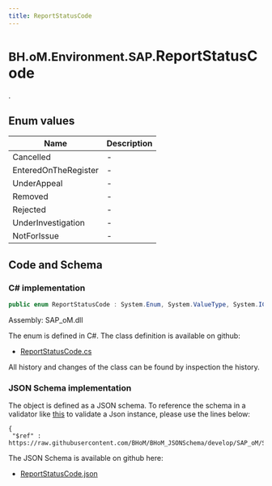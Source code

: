 ```yaml
---
title: ReportStatusCode
---
```


# <small>BH.oM.Environment.SAP.</small>**ReportStatusCode**

.

## Enum values

| Name            | Description                                                    |
|-----------------|----------------------------------------------------------------|
| Cancelled |  -  |
| EnteredOnTheRegister |  -  |
| UnderAppeal |  -  |
| Removed |  -  |
| Rejected |  -  |
| UnderInvestigation |  -  |
| NotForIssue |  -  |


## Code and Schema

### C# implementation

``` C# title="C#"
public enum ReportStatusCode : System.Enum, System.ValueType, System.IComparable, System.ISpanFormattable, System.IFormattable, System.IConvertible
```

Assembly: SAP_oM.dll

The enum is defined in C#. The class definition is available on github:

- [ReportStatusCode.cs](https://github.com/BHoM/SAP_Toolkit/blob/develop/SAP_oM/Enums\ReportStatusCode.cs)

All history and changes of the class can be found by inspection the history.
### JSON Schema implementation

The object is defined as a JSON schema. To reference the schema in a validator like [this](https://www.jsonschemavalidator.net/) to validate a Json instance, please use the lines below:

``` { .json .copy .select } title="JSON Schema"
{
 "$ref" : https://raw.githubusercontent.com/BHoM/BHoM_JSONSchema/develop/SAP_oM/SAP/ReportStatusCode.json}
```

The JSON Schema is available on github here:

- [ReportStatusCode.json](https://github.com/BHoM/BHoM_JSONSchema/blob/develop/SAP_oM/SAP/ReportStatusCode.json)
